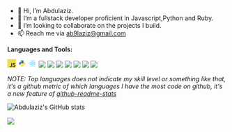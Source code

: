 - 👋 Hi, I’m Abdulaziz.
- 🌱 I’m a fullstack developer proficient in Javascript,Python and Ruby.
- 💞️ I’m looking to collaborate on the projects I build.
- 📫 Reach me via ab9laziz@gmail.com 


**Languages and Tools:**

<a href="https://developer.mozilla.org/en-US/docs/Web/JavaScript" target="_blank"><code><img height="20" src="https://raw.githubusercontent.com/github/explore/80688e429a7d4ef2fca1e82350fe8e3517d3494d/topics/javascript/javascript.png"></code></a>
<a href="https://www.python.org" target="_blank"><code><img height="20" src="https://raw.githubusercontent.com/github/explore/80688e429a7d4ef2fca1e82350fe8e3517d3494d/topics/python/python.png"></code></a>
<a href="http://reactjs.org/" target="_blank"><code><img height="20" src="https://raw.githubusercontent.com/github/explore/80688e429a7d4ef2fca1e82350fe8e3517d3494d/topics/react/react.png"></code></a>
<a href="https://www.djangoproject.com/" target="_blank"><code><img height="20" src="https://1000logos.net/wp-content/uploads/2020/08/Django-Logo.png"></code></a>
<a href="https://www.postgresql.org/" target="_blank"><code><img height="20" src="https://upload.wikimedia.org/wikipedia/commons/thumb/2/29/Postgresql_elephant.svg/993px-Postgresql_elephant.svg.png"></code></a>
<a href="https://redux.js.org/" target="_blank"><code><img height="20" src="https://encrypted-tbn0.gstatic.com/images?q=tbn:ANd9GcQPADMLLAyozV3yHDW7-OJiDTrJp1Et4r8DwQ&s"></code></a>
<a href="https://www.ruby-lang.org/en/" target="_blank"><code><img height="20" src="https://upload.wikimedia.org/wikipedia/commons/thumb/f/f1/Ruby_logo.png/599px-Ruby_logo.png"></code></a>
<a href="https://rubyonrails.org/" target="_blank"><code><img height="20" src="https://encrypted-tbn0.gstatic.com/images?q=tbn:ANd9GcRoLzcpxz_OzLtgHcYJRxoaX5RRQzAuoTNihg&s"></code></a>
<a href="https://www.mongodb.com/" target="_blank"><code><img height="20" src="https://github.com/detain/svg-logos/blob/master/svg/m/mongodb-icon-2.svg"></code></a>
<a href="https://tailwindcss.com/" target="_blank"><code><img height="20" src="https://w7.pngwing.com/pngs/293/485/png-transparent-tailwind-css-hd-logo.png"></code></a>


_NOTE: Top languages does not indicate my skill level or something like that, it's a github metric of which languages I have the most code on github, it's a new feature of [github-readme-stats](https://github.com/anuraghazra/github-readme-stats)_

![Abdulaziz's GitHub stats](https://github-readme-stats.vercel.app/api?username=ab9laziz&show_icons=true&theme=merko)

<a href="https://github.com/github-readme-stats">
  <img align="center" src="https://github-readme-stats.vercel.app/api/top-langs/?username=ab9laziz&count_private=true&layout=compact&theme=merko" />
</a>




